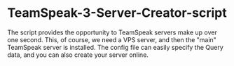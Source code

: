 # TeamSpeak-3-Server-Creator-script


The script provides the opportunity to TeamSpeak servers make up over one second. This, of course, we need a VPS server, and then the "main" TeamSpeak server is installed. The config file can easily specify the Query data, and you can also create your server online.
